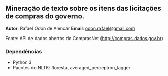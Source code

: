 ## Mineração de texto sobre os itens das licitações de compras do governo.

**Autor**: Rafael Odon de Alencar
**Email**: odon.rafael@gmail.com

Fonte: API de dados abertos do ComprasNet (http://compras.dados.gov.br)

### Dependências

* Python 3
* Pacotes do NLTK: floresta, averaged_perceptron_tagger